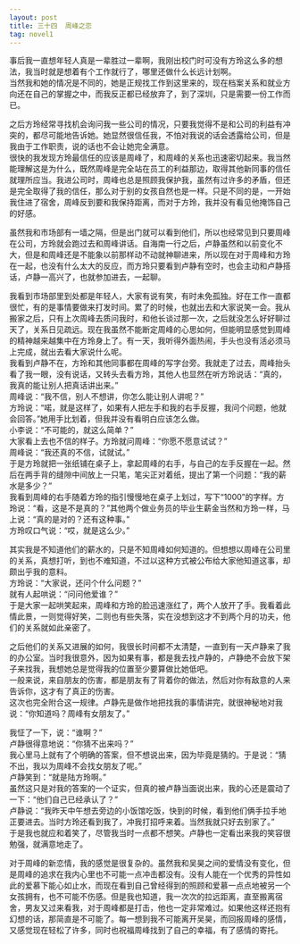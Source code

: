 ```yaml
---
layout: post
title: 三十四  周峰之恋
tag: novel1
---
```


事后我一直想年轻人真是一辈胜过一辈啊，我刚出校门时可没有方玲这么多的想法，我当时就是想着有个工作就行了，哪里还做什么长远计划啊。<br />
当然我和她的情况是不同的，她是正规找工作到这里来的，现在档案关系和就业方向还在自己的掌握之中，而我反正都已经放弃了，到了深圳，只是需要一份工作而已。

之后方玲经常寻找机会询问我一些公司的情况，只要我觉得不是和公司的利益有冲突的，都尽可能地告诉她。她显然很信任我，不怕对我说的话会透露给公司，但是我由于工作职责，说的话也不会让她完全满意。<br />
很快的我发现方玲最信任的应该是周峰了，和周峰的关系也迅速密切起来。我当然能理解这是为什么，既然周峰是完全站在员工的利益那边，取得其他新同事的信任就理所应当。我进公司时，周峰也总是照顾我保护我，虽然有过许多的矛盾，但还是完全取得了我的信任，那么对于别的女孩自然也是一样。只是不同的是，一开始我住进了宿舍，周峰反到要和我保持距离，而对于方玲，我并没有看见他掩饰自己的好感。

虽然我和市场部有一墙之隔，但是出门就可以看到他们，所以也经常见到只要周峰在公司，方玲就会跑过去和周峰讲话。自海南一行之后，卢静虽然和以前变化不大，但是和周峰还是不能象以前那样动不动就神聊进来，所以现在对于周峰和方玲在一起，也没有什么太大的反应，而方玲只要看到卢静有空时，也会主动和卢静搭话，卢静一高兴了，也就参加进去，一起聊。

我看到市场部里到处都是年轻人，大家有说有笑，有时未免孤独。好在工作一直都很忙，有的是事情要做来打发时间。累了的时候，也就出去和大家说笑一会。我从搬家之后，只有上次周峰去质问我时，和他长谈过那一次，之后就没怎么好好聊过天了，关系日见疏远。现在我虽然不能断定周峰的心思如何，但能明显感觉到周峰的精神越来越集中在方玲身上了。有一天，我听得外面热闹，手头也没有活必须马上完成，就出去看大家说什么呢。<br />
我看到卢静不在，方玲和其他同事都在周峰的写字台旁。我就走了过去，周峰抬头看了我一眼，没有说话，又转头去看方玲，其他人也显然在听方玲说话：“真的，我真的能让别人把真话讲出来。”<br />
周峰说：“我不信，别人不想讲，你怎么能让别人讲呢？”<br />
方玲说：“喏，就是这样了，如果有人把左手和我的右手反握，我问个问题，他就会回答。”她用手比划着，但我并没有看明白应该怎么做。<br />
小李说：“不可能的，就这么简单？”<br />
大家看上去也不信的样子。方玲就问周峰：“你愿不愿意试试？”<br />
周峰说：“我还真的不信，试就试。”<br />
于是方玲就把一张纸铺在桌子上，拿起周峰的右手，与自己的左手反握在一起。然后在两手背的缝隙中间放上一只笔，笔尖正对着纸，提出了第一个问题：“我的薪水是多少？”<br />
我看到周峰的右手随着方玲的指引慢慢地在桌子上划过，写下“1000”的字样。方玲说：“看，这是不是真的？”其他两个做业务员的毕业生薪金当然和方玲一样，马上说：“真的是对的？还有这种事。”<br />
方玲叹口气说：“哎，就是这么少。”

其实我是不知道他们的薪水的，只是不知周峰如何知道的。但想想以周峰在公司里的关系，真想打听，到也不难知道，不过以这种方式被公布给大家他知道这事，却颇出乎我的意料。<br />
方玲说：“大家说，还问个什么问题？”<br />
就有人起哄说：“问问他爱谁？”<br />
于是大家一起哄笑起来，周峰和方玲的脸迅速涨红了，两个人放开了手。我看着此情此景，一则觉得好笑，二则也有些失落，实在没想到这才不到两个月的功夫，他们的关系就如此亲密了。

之后他们的关系又进展的如何，我很长时间都不太清楚，一直到有一天卢静来了我的办公室。当时我很意外，因为如果有事，都是我去找卢静的，卢静绝不会放下架子来找我，我想她总是觉得我的位置至少要算做比她低吧。<br />
一般来说，来自朋友的伤害，都是朋友有了背着你的做法，然后对你有敌意的人来告诉你，这才有了真正的伤害。<br />
这次也完全附合这一规律。卢静先是做作地把找我的事情讲完，就很神秘地对我说：“你知道吗？周峰有女朋友了。”

我怔了一下，说：“谁啊？”<br />
卢静很得意地说：“你猜不出来吗？”<br />
我心里马上就有了个明确的答案，但不想说出来，因为毕竟是猜的。于是说：“猜不出，我以为周峰不会找女朋友了呢。”<br />
卢静笑到：“就是陆方玲啊。”<br />
虽然这只是对我的答案的一个证实，但真的被卢静当面说出来，我的心还是震动了一下：“他们自己已经承认了？”<br />
卢静说：“我昨天中午想去旁边的小饭馆吃饭，快到的时候，看到他们俩手拉手地正要进去。当时方玲还看到我了，冲我打招呼来着。当然我就只好去别家了。”<br />
于是我也就应和着笑了，尽管我当时一点都不想笑。卢静也一定看出来我的笑容很勉强，就满意地走了。

对于周峰的新恋情，我的感觉是很复杂的。虽然我和吴昊之间的爱情没有变化，但是周峰的追求在我内心里也不可能一点冲击都没有。没有人能在一个优秀的异性如此的爱慕下能心如止水，而现在看到自己曾经得到的照顾和爱慕一点点地被另一个女孩拥有，也不可能不伤感。但是我也知道，我一次次的拉远距离，直至搬离宿舍，男友又过来看我，对于周峰都是打击，他也一定非常难过。如果他这样还抱有幻想的话，那简直是不可能了。每一想到我不可能离开吴昊，而回报周峰的感情，又感觉现在轻松了许多，同时也祝福周峰找到了自己的幸福，有了感情的寄托。
